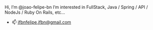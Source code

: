Hi, I’m @joao-felipe-bn
I’m interested in FullStack, Java / Spring / API / NodeJs / Ruby On Rails, etc...

- 📫 jfbnfelipe.jfbn@gmail.com

<!---
joao-felipe-bn/joao-felipe-bn is a ✨ special ✨ repository because its `README.md` (this file) appears on your GitHub profile.
You can click the Preview link to take a look at your changes.
--->
